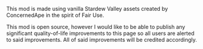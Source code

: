 This mod is made using vanilla Stardew Valley assets created by ConcernedApe in the spirit of Fair Use.

This mod is open source, however I would like to be able to publish any significant quality-of-life improvements to this page so all users are alerted to said improvements. All of said improvements will be credited accordingly.
